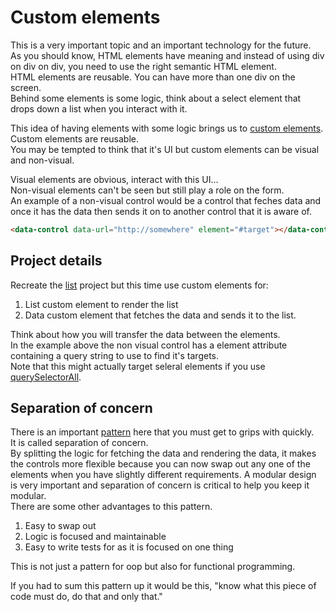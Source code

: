 # Custom elements
This is a very important topic and an important technology for the future.  
As you should know, HTML elements have meaning and instead of using div on div on div, you need to use the right semantic HTML element.  
HTML elements are reusable. You can have more than one div on the screen.  
Behind some elements is some logic, think about a select element that drops down a list when you interact with it.

This idea of having elements with some logic brings us to [custom elements](https://developer.mozilla.org/en-US/docs/Web/Web_Components/Using_custom_elements).  
Custom elements are reusable.  
You may be tempted to think that it's UI but custom elements can be visual and non-visual. 

Visual elements are obvious, interact with this UI...  
Non-visual elements can't be seen but still play a role on the form.  
An example of a non-visual control would be a control that feches data and once it has the data then sends it on to another control that it is aware of.

```html
<data-control data-url="http://somewhere" element="#target"></data-control>
```
## Project details
Recreate the [list](https://cdn.dribbble.com/users/1591610/screenshots/4426221/to-do_shot.jpg) project but this time use custom elements for:  
1. List custom element to render the list
1. Data custom element that fetches the data and sends it to the list.

Think about how you will transfer the data between the elements.  
In the example above the non visual control has a element attribute containing a query string to use to find it's targets.  
Note that this might actually target seleral elements if you use [querySelectorAll](https://developer.mozilla.org/en-US/docs/Web/API/Document/querySelectorAll).

## Separation of concern
There is an important [pattern](https://en.wikipedia.org/wiki/Separation_of_concerns) here that you must get to grips with quickly.  
It is called separation of concern.  
By splitting the logic for fetching the data and rendering the data, it makes the controls more flexible because you can now swap out any one of the elements when you have slightly different requirements. A modular design is very important and separation of concern is critical to help you keep it modular.  
There are some other advantages to this pattern.

1. Easy to swap out
1. Logic is focused and maintainable
1. Easy to write tests for as it is focused on one thing

This is not just a pattern for oop but also for functional programming.

If you had to sum this pattern up it would be this, "know what this piece of code must do, do that and only that."
